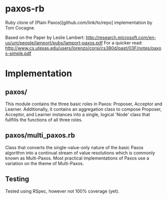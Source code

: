paxos-rb
====================

Ruby clone of (Plain Paxos)[github.com/link/to/repo] implementation by Tom Cocagne.

Based on the Paper by Leslie Lambert:
http://research.microsoft.com/en-us/um/people/lamport/pubs/lamport-paxos.pdf
For a quicker read:
http://www.cs.utexas.edu/users/lorenzo/corsi/cs380d/past/03F/notes/paxos-simple.pdf

Implementation
==============

paxos/
------

This module contains the three basic roles in Paxos: Proposer, Acceptor and Learner. Additionally, it contains an aggregation class to compose Proposer, Acceptor, and Learner instances into a single, logical 'Node' class that fullfills the functions of all three roles.

paxos/multi_paxos.rb
--------------------

Class that converts the single-value-only nature of the basic Paxos algorithm into a continual stream of value resolutions which is commonly known as Multi-Paxos. Most practical implementations of Paxos use a variation on the theme of Multi-Paxos.

Testing
-------

Tested using RSpec, however not 100% coverage (yet).
